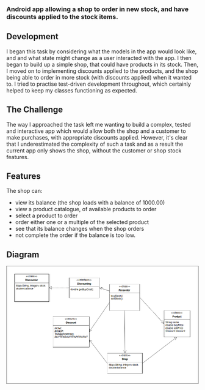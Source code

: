 ### Android app allowing a shop to order in new stock, and have discounts applied to the stock items.

## Development

I began this task by considering what the models in the app would look like, and and what state might change as a user interacted with the app. I then began to build up a simple shop, that could have products in its stock. Then, I moved on to implementing discounts applied to the products, and the shop being able to order in more stock (with discounts applied) when it wanted to. I tried to practise test-driven development throughout, which certainly helped to keep my classes functioning as expected.


## The Challenge

The way I approached the task left me wanting to build a complex, tested and interactive app which would allow both the shop and a customer to make purchases, with appropriate discounts applied. However, it's clear that I underestimated the complexity of such a task and as a result the current app only shows the shop, without the customer or shop stock features.


## Features
The shop can:
- view its balance (the shop loads with a balance of 1000.00)
- view a product catalogue, of available products to order
- select a product to order
- order either one or a multiple of the selected product
- see that its balance changes when the shop orders
- not complete the order if the balance is too low.

## Diagram

![alt text](https://raw.githubusercontent.com/skomer/QShop/master/qshop.png)